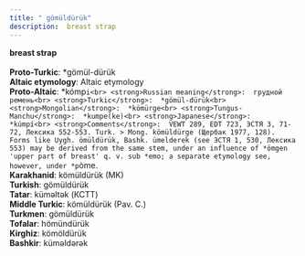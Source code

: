 ```yaml
---
title: " gömüldürük"
description:  breast strap
---
```

<strong> breast strap</strong><br><br>
<strong>Proto-Turkic</strong>:  *gömül-dürük<br>
<strong>Altaic etymology</strong>:  Altaic etymology<br>
<strong> Proto-Altaic</strong>:  *kómp`i<br>
<strong>Russian meaning</strong>:  грудной ремень<br>
<strong>Turkic</strong>:  *gömül-dürük<br>
<strong>Mongolian</strong>:  *kömürge<br>
<strong>Tungus-Manchu</strong>:  *kumpe(ke)<br>
<strong>Japanese</strong>:  *kúmpí<br>
<strong>Comments</strong>:  VEWT 289, EDT 723, ЭСТЯ 3, 71-72, Лексика 552-553. Turk. > Mong. kömüldürge (Щербак 1977, 128). Forms like Uygh. ömüldürük, Bashk. ümelderek (see ЭСТЯ 1, 530, Лексика 553) may be derived from the same stem, under an influence of *ömgen 'upper part of breast' q. v. sub *emo; a separate etymology see, however, under *p`òme.<br>
<strong>Karakhanid</strong>:  kömüldürük (MK)<br>
<strong>Turkish</strong>:  gömüldürük<br>
<strong>Tatar</strong>:  kümǝltǝk (КСТТ)<br>
<strong>Middle Turkic</strong>:  kömüldürük (Pav. C.)<br>
<strong>Turkmen</strong>:  gömüldürük<br>
<strong>Tofalar</strong>:  hömündürük<br>
<strong>Kirghiz</strong>:  kömöldürük<br>
<strong>Bashkir</strong>:  kümǝldǝrǝk<br>


